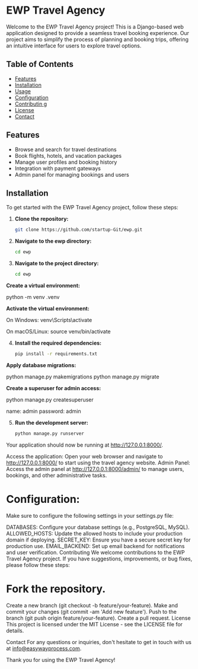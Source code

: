 # EWP Travel Agency

Welcome to the EWP Travel Agency project! This is a Django-based web application designed to provide a seamless travel booking experience. Our project aims to simplify the process of planning and booking trips, offering an intuitive interface for users to explore travel options.

## Table of Contents
- [Features](#features)
- [Installation](#installation)
- [Usage](#usage)
- [Configuration](#configuration)
- [Contributin g](#contributing)
- [License](#license)
- [Contact](#contact)

## Features
- Browse and search for travel destinations
- Book flights, hotels, and vacation packages
- Manage user profiles and booking history
- Integration with payment gateways
- Admin panel for managing bookings and users

## Installation

To get started with the EWP Travel Agency project, follow these steps:

1. **Clone the repository:**
   ```bash
   git clone https://github.com/startup-Git/ewp.git


2. **Navigate to the ewp directory:**
   ```bash
   cd ewp

3. **Navigate to the project directory:**
   ```bash
   cd ewp

 **Create a virtual environment:**
 
   python -m venv .venv

 **Activate the virtual environment:**

   On Windows:
      venv\Scripts\activate

   On macOS/Linux:
      source venv/bin/activate

4. **Install the required dependencies:**
   ```bash
   pip install -r requirements.txt

**Apply database migrations:**

   python manage.py makemigrations
   python manage.py migrate

**Create a superuser for admin access:**

   python manage.py createsuperuser
   <!-- super user -->
   name: admin
   password: admin

5. **Run the development server:**
   ```bash
   python manage.py runserver


Your application should now be running at http://127.0.0.1:8000/.

<!-- Usage -->

Access the application: Open your web browser and navigate to http://127.0.0.1:8000/ to start using the travel agency website.
Admin Panel: Access the admin panel at http://127.0.0.1:8000/admin/ to manage users, bookings, and other administrative tasks.


# Configuration:

Make sure to configure the following settings in your settings.py file:

DATABASES: Configure your database settings (e.g., PostgreSQL, MySQL).
ALLOWED_HOSTS: Update the allowed hosts to include your production domain if deploying.
SECRET_KEY: Ensure you have a secure secret key for production use.
EMAIL_BACKEND: Set up email backend for notifications and user verification.
Contributing
We welcome contributions to the EWP Travel Agency project. If you have suggestions, improvements, or bug fixes, please follow these steps:

# Fork the repository.


Create a new branch (git checkout -b feature/your-feature).
Make and commit your changes (git commit -am 'Add new feature').
Push to the branch (git push origin feature/your-feature).
Create a pull request.
License
This project is licensed under the MIT License - see the LICENSE file for details.

Contact
For any questions or inquiries, don't hesitate to get in touch with us at info@easywayprocess.com.

Thank you for using the EWP Travel Agency!
